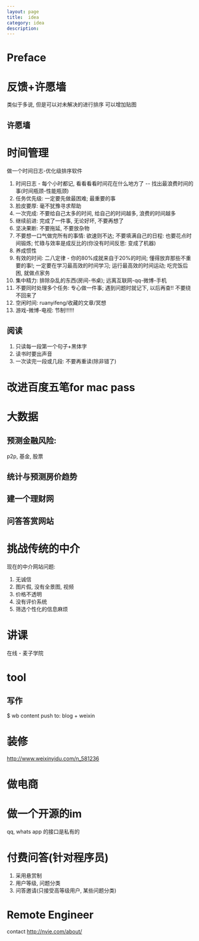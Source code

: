 ```yaml
---
layout: page
title:	idea
category: idea
description:
---
```

# Preface

# 反馈+许愿墙
类似于多说, 但是可以对未解决的进行排序
可以增加贴图

## 许愿墙

# 时间管理
做一个时间日志-优化级排序软件

1. 时间日志 - 每个小时都记, 看看看看时间花在什么地方了 -- 找出最浪费时间的事(时间瓶颈-性能瓶颈)
2. 任务优先级: 一定要先做最困难; 最重要的事
3. 脸皮要厚: 毫不犹豫寻求帮助
4. 一次完成: 不要给自己太多的时间, 给自己的时间越多, 浪费的时间越多
5. 继续前进: 完成了一件事, 无论好坏, 不要再想了
4. 坚决果断: 不要拖延, 不要放杂物
5. 不要想一口气做完所有的事情: 欲速则不达; 不要填满自己的日程: 也要花点时间锻炼; 忙碌与效率是成反比的(你没有时间反思: 变成了机器)
6. 养成惯性
7. 有效的时间: 二八定律 - 你的80%成就来自于20%的时间; 懂得放弃那些不重要的事!;
    一定要在学习最高效的时间学习; 运行最高效的时间运动; 吃完饭后困, 就做点家务
8. 集中精力: 排除杂乱的东西(房间-书桌); 远离互联网-qq-微博-手机
9. 不要同时处理多个任务: 专心做一件事; 遇到问题时就记下, 以后再查!! 不要绕不回来了
9. 空闲时间: ruanyifeng/收藏的文章/冥想
9. 游戏-微博-电视: 节制!!!!!!

## 阅读
1. 只读每一段第一个句子+黑体字
2. 读书时要出声音
3. 一次读完一段或几段: 不要再重读(除非错了)

# 改进百度五笔for mac pass

# 大数据

## 预测金融风险:
p2p, 基金, 股票

## 统计与预测房价趋势

## 建一个理财网

## 问答答赏网站

# 挑战传统的中介
现在的中介网站问题:
1. 无诚信
2. 图片假, 没有全景图, 视频
3. 价格不透明
4. 没有评价系统
5. 筛选个性化的信息麻烦

# 讲课
在线 - 麦子学院

# tool
## 写作
$ wb content
push to: blog + weixin
##

# 装修
http://www.weixinyidu.com/n_581236

# 做电商

# 做一个开源的im
qq, whats app 的接口是私有的

# 付费问答(针对程序员)
1. 采用悬赏制
1. 用户等级, 问题分类
1. 问答邀请(只接受高等级用户, 某些问题分类)

# Remote Engineer
contact http://nvie.com/about/
